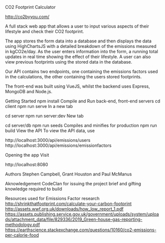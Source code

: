 CO2 Footprint Calculator

http://co2byyou.com/ 

A full stack web app that allows a user to input various aspects of their lifestyle and check their CO2 footprint.

The app stores the form data into a database and then displays the data using HighChartsJS with a detailed breakdown of the emissions measured in kgCO2e/day. As the user enters information into the form, a running total updates in real time showing the effect of their lifestyle. A user can also view previous footprints using the stored data in the database.

Our API contains two endpoints, one containing the emissions factors used in the calculations, the other containing the users stored footprints.

The front-end was built using VueJS, whilst the backend uses Express, MongoDB and Node.js.

Getting Started
npm install
Compile and Run back-end, front-end servers
cd client
npm run serve
In a new tab

cd server
npm run server:dev
New tab

cd server/db
npm run seeds
Compiles and minifies for production
npm run build
View the API
To view the API data, use

http://localhost:3000/api/emissions/users http://localhost:3000/api/emissions/emissionfactors

Opening the app
Visit

http://localhost:8080

Authors
Stephen Campbell, Grant Houston and Paul McManus

Aknowledgement
CodeClan for issuing the project brief and gifting knowledge required to build

Resources used for Emissions Factor research
http://shrinkthatfootprint.com/calculate-your-carbon-footprint http://assets.wwf.org.uk/downloads/how_low_report_1.pdf https://assets.publishing.service.gov.uk/government/uploads/system/uploads/attachment_data/file/829336/2019_Green-house-gas-reporting-methodology.pdf https://earthscience.stackexchange.com/questions/10160/co2-emissions-per-calorie-food
